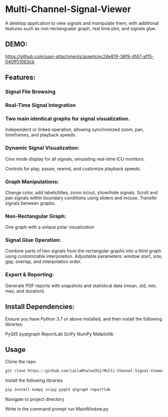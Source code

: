 # Multi-Channel-Signal-Viewer
A desktop application to view signals and manipulate them, with additional features such as non-rectangualar graph, real time plot, and signals glue.
## DEMO:


https://github.com/user-attachments/assets/ec24e819-38f9-4f47-af15-040ff51063cb



## Features:
### Signal File Browsing
### Real-Time Signal Integration
### Two main identical graphs for signal visualization.
Independent or linked operation, allowing synchronized zoom, pan, timeframes, and playback speeds.
### Dynamic Signal Visualization:
Cine mode display for all signals, simulating real-time ICU monitors.

Controls for play, pause, rewind, and customize playback speeds.

### Graph Manipulations:
Change color, add labels/titles, zoom in/out, show/hide signals.
Scroll and pan signals within boundary conditions using sliders and mouse.
Transfer signals between graphs.

### Non-Rectangular Graph:
One graph with a unique polar visualization

### Signal Glue Operation:

Combine parts of two signals from the rectangular graphs into a third graph using customizable interpolation.
Adjustable parameters: window start, size, gap, overlap, and interpolation order.

### Export & Reporting:
Generate PDF reports with snapshots and statistical data (mean, std, min, max, and duration).

## Install Dependencies:

Ensure you have Python 3.7 or above installed, and then install the following libraries:

PyQt5
pyqtgraph
ReportLab
SciPy
NumPy
Matplotlib

## Usage
Clone the repo
```python
git clone https://github.com/LailaKhaled352/Multi-Channel-Signal-Viewer.git
```

Install the following libraries
```python
pip install numpy scipy pyqt5 qtgraph reportlab
```

Navigate to project directory

Write in the command prompt run MainWindow.py






